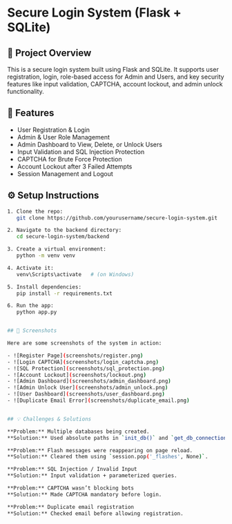# Secure Login System (Flask + SQLite)

## 📖 Project Overview

This is a secure login system built using Flask and SQLite. It supports user registration, login, role-based access for Admin and Users, and key security features like input validation, CAPTCHA, account lockout, and admin unlock functionality.

## 🧪 Features

- User Registration & Login
- Admin & User Role Management
- Admin Dashboard to View, Delete, or Unlock Users
- Input Validation and SQL Injection Protection
- CAPTCHA for Brute Force Protection
- Account Lockout after 3 Failed Attempts
- Session Management and Logout

## ⚙️ Setup Instructions

```bash
1. Clone the repo:
   git clone https://github.com/yourusername/secure-login-system.git

2. Navigate to the backend directory:
   cd secure-login-system/backend

3. Create a virtual environment:
   python -m venv venv

4. Activate it:
   venv\Scripts\activate   # (on Windows)

5. Install dependencies:
   pip install -r requirements.txt

6. Run the app:
   python app.py


## 📸 Screenshots

Here are some screenshots of the system in action:

- ![Register Page](screenshots/register.png)
- ![Login CAPTCHA](screenshots/login_captcha.png)
- ![SQL Protection](screenshots/sql_protection.png)
- ![Account Lockout](screenshots/lockout.png)
- ![Admin Dashboard](screenshots/admin_dashboard.png)
- ![Admin Unlock User](screenshots/admin_unlock.png)
- ![User Dashboard](screenshots/user_dashboard.png)
- ![Duplicate Email Error](screenshots/duplicate_email.png)


## 💡 Challenges & Solutions

**Problem:** Multiple databases being created.  
**Solution:** Used absolute paths in `init_db()` and `get_db_connection()`.

**Problem:** Flash messages were reappearing on page reload.  
**Solution:** Cleared them using `session.pop('_flashes', None)`.

**Problem:** SQL Injection / Invalid Input  
**Solution:** Input validation + parameterized queries.

**Problem:** CAPTCHA wasn’t blocking bots  
**Solution:** Made CAPTCHA mandatory before login.

**Problem:** Duplicate email registration  
**Solution:** Checked email before allowing registration.
